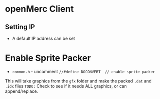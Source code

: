 # openMerc Client

## Setting IP
* A default IP address can be set 

# Enable Sprite Packer
* `common.h` - uncomment `//#define DOCONVERT  // enable sprite packer`

This will take graphics from the `gfx` folder and make the packed `.dat` and `.idx` files
`TODO:` Check to see if it needs ALL graphics, or can append/replace.
